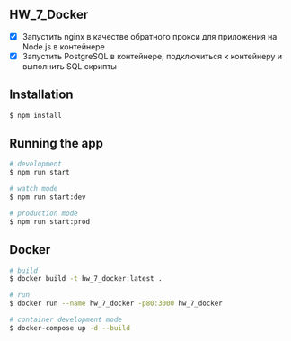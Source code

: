 ## HW_7_Docker

-  [x] Запустить nginx в качестве обратного прокси для приложения на Node.js в
   контейнере
-  [x] Запустить PostgreSQL в контейнере, подключиться к контейнеру и
   выполнить SQL скрипты

## Installation

```bash
$ npm install
```

## Running the app

```bash
# development
$ npm run start

# watch mode
$ npm run start:dev

# production mode
$ npm run start:prod
```

## Docker

```bash
# build
$ docker build -t hw_7_docker:latest .

# run
$ docker run --name hw_7_docker -p80:3000 hw_7_docker

# container development mode
$ docker-compose up -d --build
```
